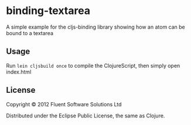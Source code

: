 # binding-textarea

A simple example for the cljs-binding library showing how an atom can be bound to a textarea

## Usage

Run `lein cljsbuild once` to compile the ClojureScript, then simply open index.html

## License

Copyright © 2012 Fluent Software Solutions Ltd

Distributed under the Eclipse Public License, the same as Clojure.

